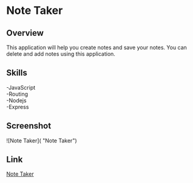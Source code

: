 # Note Taker

## Overview

This application will help you create notes and save your notes. You can delete and add notes using this application.

## Skills

-JavaScript\
-Routing\
-Nodejs\
-Express

## Screenshot

![Note Taker]( "Note Taker")

## Link

[Note Taker]()